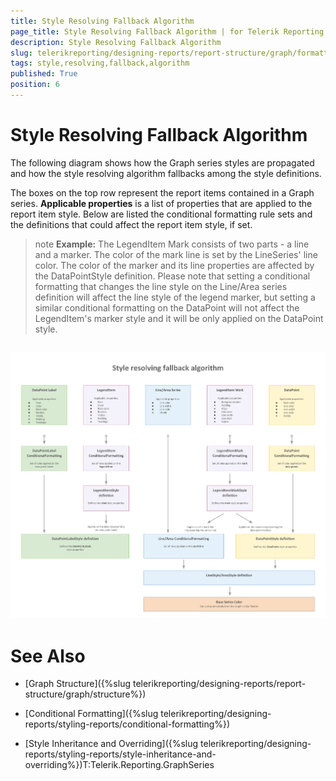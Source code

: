```yaml
---
title: Style Resolving Fallback Algorithm
page_title: Style Resolving Fallback Algorithm | for Telerik Reporting Documentation
description: Style Resolving Fallback Algorithm
slug: telerikreporting/designing-reports/report-structure/graph/formatting-a-graph/style-resolving-fallback-algorithm
tags: style,resolving,fallback,algorithm
published: True
position: 6
---
```


# Style Resolving Fallback Algorithm



The following diagram shows how the Graph series styles are propagated and how the style resolving algorithm fallbacks among the style definitions.

The boxes on the top row represent the report items contained in a Graph series. __Applicable properties__ is a list of properties that
        are applied to the report item style. Below are listed the conditional formatting rule sets and the definitions that could affect the report item style, if set.
      

>note  __Example:__ 
>The LegendItem Mark consists of two parts - a line and a marker. The color of the mark line is set by the LineSeries' line color.
          The color of the marker and its line properties are affected by the DataPointStyle definition.
>Please note that setting a conditional formatting that changes the line style on the Line/Area series definition will affect the line style of the legend marker,
          but setting a similar conditional formatting on the DataPoint will not affect the LegendItem's marker style and it will be only applied on the DataPoint style.
>


## ![Style Resolving Fallback Algorithm](images/Graph/StyleResolvingFallbackAlgorithm.png)

# See Also

 * [Graph Structure]({%slug telerikreporting/designing-reports/report-structure/graph/structure%})

 * [Conditional Formatting]({%slug telerikreporting/designing-reports/styling-reports/conditional-formatting%})

 * [Style Inheritance and Overriding]({%slug telerikreporting/designing-reports/styling-reports/style-inheritance-and-overriding%})T:Telerik.Reporting.GraphSeries
